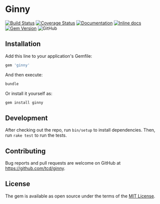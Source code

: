 # Ginny

[![Build Status](https://travis-ci.org/tcd/gql.svg?branch=master)](https://travis-ci.org/tcd/gql)
[![Coverage Status](https://coveralls.io/repos/github/tcd/ginny/badge.svg?branch=master)](https://coveralls.io/github/tcd/ginny?branch=master)
[![Documentation](http://img.shields.io/badge/docs-rubydoc.org-blue.svg)](https://rubydoc.org/github/tcd/ginny/master)
[![Inline docs](http://inch-ci.org/github/tcd/ginny.svg?branch=master&style=shields)](http://inch-ci.org/github/tcd/ginny)
[![Gem Version](https://badge.fury.io/rb/ginny.svg)](https://badge.fury.io/rb/ginny)
![GitHub](https://img.shields.io/github/license/tcd/ginny)

## Installation

Add this line to your application's Gemfile:

```ruby
gem 'ginny'
```

And then execute:

```ruby
bundle
```

Or install it yourself as:

```ruby
gem install ginny
```

## Development

After checking out the repo, run `bin/setup` to install dependencies. 
Then, run `rake test` to run the tests. 

## Contributing

Bug reports and pull requests are welcome on GitHub at https://github.com/tcd/ginny.

## License

The gem is available as open source under the terms of the [MIT License](https://opensource.org/licenses/MIT).
